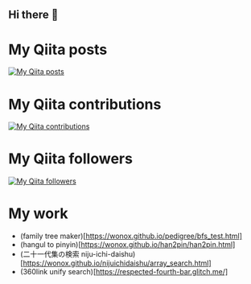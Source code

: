 ## Hi there 👋

# My Qiita posts
[![My Qiita posts](https://qiita-badge.apiapi.app/s/wonox/posts.svg)](http://qiita.com/wonox)
# My Qiita contributions
[![My Qiita contributions](https://qiita-badge.apiapi.app/s/wonox/contributions.svg)](http://qiita.com/wonox)
# My Qiita followers
[![My Qiita followers](https://qiita-badge.apiapi.app/s/wonox/followers.svg)](http://qiita.com/wonox)
                
# My work

* (family tree maker)[https://wonox.github.io/pedigree/bfs_test.html]
* (hangul to pinyin)[https://wonox.github.io/han2pin/han2pin.html]
* (二十一代集の検索 niju-ichi-daishu)[https://wonox.github.io/nijuichidaishu/array_search.html]
* (360link unify search)[https://respected-fourth-bar.glitch.me/]

